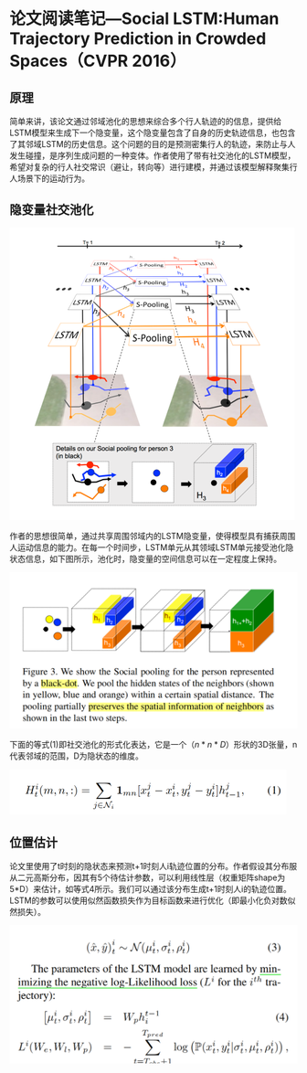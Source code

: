 # 论文阅读笔记—Social LSTM:Human Trajectory Prediction in Crowded Spaces（CVPR 2016）

## 原理

简单来讲，该论文通过邻域池化的思想来综合多个行人轨迹的的信息，提供给LSTM模型来生成下一个隐变量，这个隐变量包含了自身的历史轨迹信息，也包含了其邻域LSTM的历史信息。这个问题的目的是预测密集行人的轨迹，来防止与人发生碰撞，是序列生成问题的一种变体。作者使用了带有社交池化的LSTM模型，希望对复杂的行人社交常识（避让，转向等）进行建模，并通过该模型解释聚集行人场景下的运动行为。

## 隐变量社交池化



<img src="https://raw.githubusercontent.com/coelien/image-hosting/master/img/202201101457140.png" alt="image-20220110145702970" style="zoom:50%;" />

作者的思想很简单，通过共享周围邻域内的LSTM隐变量，使得模型具有捕获周围人运动信息的能力。在每一个时间步，LSTM单元从其领域LSTM单元接受池化隐状态信息，如下图所示，池化时，隐变量的空间信息可以在一定程度上保持。

<img src="https://raw.githubusercontent.com/coelien/image-hosting/master/img/202201101503438.png" alt="image-20220110150338386" style="zoom: 50%;" />

下面的等式(1)即社交池化的形式化表达，它是一个（$n*n*D$）形状的3D张量，n代表邻域的范围，D为隐状态的维度。

<img src="https://raw.githubusercontent.com/coelien/image-hosting/master/img/202201101504279.png" alt="image-20220110150417254" style="zoom:50%;" />

## 位置估计

论文里使用了t时刻的隐状态来预测t+1时刻人i轨迹位置的分布。作者假设其分布服从二元高斯分布，因其有5个待估计参数，可以利用线性层（权重矩阵shape为5*D）来估计，如等式4所示。我们可以通过该分布生成t+1时刻人i的轨迹位置。LSTM的参数可以使用似然函数损失作为目标函数来进行优化（即最小化负对数似然损失）。

<img src="https://raw.githubusercontent.com/coelien/image-hosting/master/img/202201101505559.png" alt="image-20220110150501520" style="zoom:50%;" />

